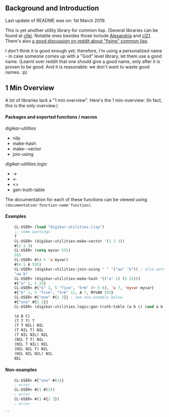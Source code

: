 
## Background and Introduction

Last update of README was on: 1st March 2019.

This is yet another utility library for common lisp. (Several libraries can be found at [cliki](https://cliki.net/utilities). Notable ones besides those include  [Alexandria](http://common-lisp.net/project/alexandria/) and [cl21](https://lispcookbook.github.io/cl-cookbook/cl21.html). There's also [a good discussion on reddit about "fixing" common lisp](https://www.reddit.com/r/lisp/comments/6t6fqs/which_sugared_library_do_common_lispers_prefer/).

I don't think it is good enough yet; therefore, I'm using a personalized name - in case someone comes up with a "God" level library, let them use a good name. (Learnt over reddit that one should give a good name, only after it is proven to be good. And it is reasonable: we don't want to waste good names. :p)

## 1 Min Overview

A lot of libraries lack a "1 min overview". Here's the 1 min-overview: (In fact, this is the only overview.)

#### Packages and exported functions / macros

_digikar-utilities_

- nilp
- make-hash
- make--vector
- join-using

_digikar-utilities.logic_

- ->
- <-
- <>
- gen-truth-table

The documentation for each of these functions can be viewed using `(documentation`_`'function-name`_`'function)`.  

#### Examples


```lisp
    CL-USER> (load "digikar-utilities.lisp")
    ;; some warnings
    T
    CL-USER> (digikar-utilities:make-vector '(1 2 3))
    #(1 2 3)
    CL-USER> (setq myvar 555)
    555
    CL-USER> #(4 5 'a myvar)
    #(4 5 A 555)
    CL-USER> (digikar-utilities:join-using " " '("aa" "b")) ; also works with vectors
    "aa b"
	CL-USER> (digikar-utilities:make-hash '(("a" 1) (5 25)))
    #{"a" 1, 5 25}
    CL-USER> #{"b" 1, 5 "five", "5+6" (+ 5 6), 'a 7, 'myvar myvar}
    #{"b" 1, 5 "five", "5+6" 11, A 7, MYVAR 555}
    CL-USER> #{"one" #{1 2}} ; see non-example below
    #{"one" #{1 2}}
    CL-USER> (digikar-utilities.logic:gen-truth-table (a b c) (and a b c))
    
    (A B C) 
    (T T T) T
    (T T NIL) NIL
    (T NIL T) NIL
    (T NIL NIL) NIL
    (NIL T T) NIL
    (NIL T NIL) NIL
    (NIL NIL T) NIL
    (NIL NIL NIL) NIL
    NIL
```

#### Non-examples
```lisp
    CL-USER> #{"one" #(1)}
    ; error
    CL-USER> #(1 #(2))
    ; error
    CL-USER> #(1 #{2 3})
    ; error

``
